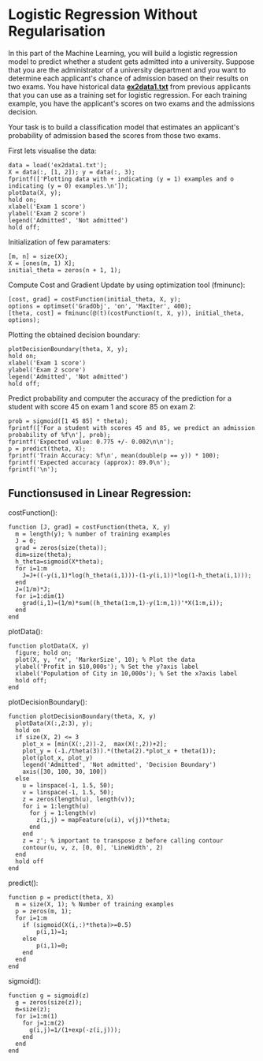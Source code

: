 # Logistic Regression Without Regularisation

In this part of the Machine Learning, you will build a logistic regression model to predict whether a student gets admitted into a university. Suppose that you are the administrator of a university department and you want to determine each applicant's chance of admission based on their results on two exams. You have historical data [**ex2data1.txt**](https://github.com/sanket1012/Coursera-Machine-Learning/blob/master/Excercise%202-%20Logistic%20Regression/ex2data1.txt) from previous applicants that you can use as a training set for logistic regression. For each training example, you have the applicant's scores on two exams and the admissions decision.

Your task is to build a classification model that estimates an applicant's probability of admission based the scores from those two exams.

First lets visualise the data:

    data = load('ex2data1.txt');
    X = data(:, [1, 2]); y = data(:, 3);
    fprintf(['Plotting data with + indicating (y = 1) examples and o indicating (y = 0) examples.\n']);
    plotData(X, y);
    hold on;
    xlabel('Exam 1 score')
    ylabel('Exam 2 score')
    legend('Admitted', 'Not admitted')
    hold off;

Initialization of few paramaters:

    [m, n] = size(X);
    X = [ones(m, 1) X];
    initial_theta = zeros(n + 1, 1);

Compute Cost and Gradient Update by using optimization tool (fminunc):

    [cost, grad] = costFunction(initial_theta, X, y);
    options = optimset('GradObj', 'on', 'MaxIter', 400);
    [theta, cost] = fminunc(@(t)(costFunction(t, X, y)), initial_theta, options);
    
Plotting the obtained decision boundary:

    plotDecisionBoundary(theta, X, y);
    hold on;
    xlabel('Exam 1 score')
    ylabel('Exam 2 score')
    legend('Admitted', 'Not admitted')
    hold off;
    
Predict probability and computer the accuracy of the prediction for a student with score 45 on exam 1 and score 85 on exam 2:

    prob = sigmoid([1 45 85] * theta);
    fprintf(['For a student with scores 45 and 85, we predict an admission probability of %f\n'], prob);
    fprintf('Expected value: 0.775 +/- 0.002\n\n');
    p = predict(theta, X);
    fprintf('Train Accuracy: %f\n', mean(double(p == y)) * 100);
    fprintf('Expected accuracy (approx): 89.0\n');
    fprintf('\n');

##  Functionsused in Linear Regression:

costFunction():

    function [J, grad] = costFunction(theta, X, y)
      m = length(y); % number of training examples
      J = 0;
      grad = zeros(size(theta));
      dim=size(theta);
      h_theta=sigmoid(X*theta);
      for i=1:m
        J=J+((-y(i,1)*log(h_theta(i,1)))-(1-y(i,1))*log(1-h_theta(i,1)));
      end
      J=(1/m)*J;
      for i=1:dim(1)
        grad(i,1)=(1/m)*sum((h_theta(1:m,1)-y(1:m,1))'*X(1:m,i));
      end
    end
    
plotData():

    function plotData(X, y)
      figure; hold on;
      plot(X, y, 'rx', 'MarkerSize', 10); % Plot the data
      ylabel('Profit in $10,000s'); % Set the y?axis label
      xlabel('Population of City in 10,000s'); % Set the x?axis label
      hold off;
    end
    
plotDecisionBoundary():

    function plotDecisionBoundary(theta, X, y)
      plotData(X(:,2:3), y);
      hold on
      if size(X, 2) <= 3
        plot_x = [min(X(:,2))-2,  max(X(:,2))+2];
        plot_y = (-1./theta(3)).*(theta(2).*plot_x + theta(1));
        plot(plot_x, plot_y)
        legend('Admitted', 'Not admitted', 'Decision Boundary')
        axis([30, 100, 30, 100])
      else
        u = linspace(-1, 1.5, 50);
        v = linspace(-1, 1.5, 50);
        z = zeros(length(u), length(v));
        for i = 1:length(u)
          for j = 1:length(v)
            z(i,j) = mapFeature(u(i), v(j))*theta;
          end
        end
        z = z'; % important to transpose z before calling contour
        contour(u, v, z, [0, 0], 'LineWidth', 2)
      end
      hold off
    end
    
predict():

    function p = predict(theta, X)
      m = size(X, 1); % Number of training examples
      p = zeros(m, 1);
      for i=1:m
        if (sigmoid(X(i,:)*theta)>=0.5)
            p(i,1)=1;
        else
            p(i,1)=0;
        end
      end
    end
    
sigmoid():

    function g = sigmoid(z)
      g = zeros(size(z));
      m=size(z);
      for i=1:m(1)
        for j=1:m(2)
          g(i,j)=1/(1+exp(-z(i,j)));
        end
      end
    end
